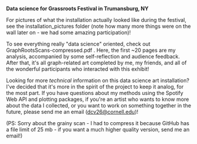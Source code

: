 **Data science for Grassroots Festival in Trumansburg, NY**

For pictures of what the installation actually looked like during the festival, see the installation_pictures folder (note how many more things were on the wall later on - we had some amazing participation)! 

To see everything really "data science" oriented, check out GraphRootsScans-compressed.pdf . Here, the first ~20 pages are my analysis, accompanied by some self-reflection and audience feedback. After that, it's all graph-related art completed by me, my friends, and all of the wonderful participants who interacted with this exhibit! 

Looking for more _technical_ information on this data science art installation? I've decided that it's more in the spirit of the project to keep it analog, for the most part. If you have questions about my methods using the Spotify Web API and plotting packages,  if you're an artist who wants to know more about the data I collected, or you want to work on something together in the future, please send me an email (dcv26@cornell.edu)!

(PS: Sorry about the grainy scan - I had to compress it because GitHub has a file limit of 25 mb - if you want a much higher quality version, send me an email!)

